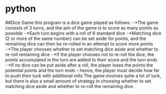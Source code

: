 # python
##Dice Game
this program is a dice game played as follows:
⋅⋅*The game consists of 3 turns, and the aim of the game is to score as many points as possible
⋅⋅*Each turn begins with a roll of 6 standard dice
⋅⋅*Matching dice (2 or more of the same number) can be set aside for points, and the remaining dice can then be re-rolled in an attempt to score more points
⋅⋅*The player chooses whether to set matching dice aside and whether to re-roll remaining dice
⋅⋅*If the player chooses not to re-roll the dice, the points accumulated in the turn are added to their score and the turn ends
⋅⋅*If no dice can be put aside after a roll, the player loses the points the potential points and the turn ends – hence, the player must decide how far to push their luck with additional rolls
The game involves quite a lot of luck, but there is also a small amount of strategy in choosing whether to set matching dice aside and whether to re-roll the remaining dice.